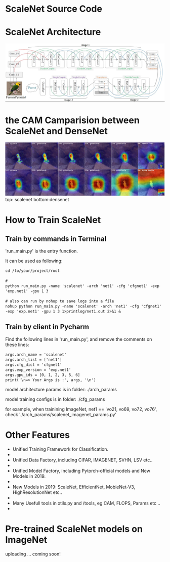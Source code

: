 # ScaleNet  Source Code

# ScaleNet Architecture
![ScaleNet Architecture](images/scalenet-architecture.jpg)

# the CAM Camparision between ScaleNet and DenseNet
![Multi-Scale Input](images/multi-scale-show-5.jpg)
top: scalenet  bottom:densenet

# How to Train ScaleNet

## Train by commands in Terminal
'run_main.py' is the entry function.

It can be used as following:

```
cd /to/your/project/root

# 
python run_main.py -name 'scalenet' -arch 'net1' -cfg 'cfgnet1' -exp 'exp.net1' -gpu 1 3

# also can run by nohup to save logs into a file
nohup python run_main.py -name 'scalenet' -arch 'net1' -cfg 'cfgnet1' -exp 'exp.net1' -gpu 1 3 1>printlog/net1.out 2>&1 &

```

## Train by client in Pycharm
Find the following lines in 'run_main.py', and remove the comments on these lines:
```
args.arch_name = 'scalenet'
args.arch_list = ['net1']
args.cfg_dict = 'cfgnet1'
args.exp_version = 'exp.net1'
args.gpu_ids = [0, 1, 2, 3, 5, 6]
print('\n=> Your Args is :', args, '\n')
```

model architecture params is in folder: ./arch_params

model training configs is in folder: ./cfg_params 

for example, when trainining ImageNet, net1 == 'vo21, vo69, vo72, vo76',  check './arch_params/scalenet_imagenet_params.py'

# Other Features

- Unified Training Framework for Classification.
-
- Unified Data Factory, including CIFAR, IMAGENET, SVHN, LSV etc..
-
- Unified Model Factory, including Pytorch-official models and New Models in 2019.  
-
- New Models in 2019: ScaleNet, EfficientNet, MobieNet-V3, HighResolutionNet etc..
-
- Many Usefull tools in xtils.py and /tools, eg CAM, FLOPS, Params etc ..
-

# Pre-trained ScaleNet models on ImageNet
uploading ... coming soon!